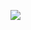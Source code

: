 ![](https://github.com/passerby223/passerby223/blob/master/me.gif)
<!--START_SECTION:waka-->
<!--END_SECTION:waka-->

<!--### Hi there 👋


**passerby223/passerby223** is a ✨ _special_ ✨ repository because its `README.md` (this file) appears on your GitHub profile.

Here are some ideas to get you started:

- 🔭 I’m currently working on ...
- 🌱 I’m currently learning ...
- 👯 I’m looking to collaborate on ...
- 🤔 I’m looking for help with ...
- 💬 Ask me about ...
- 📫 How to reach me: ...
- 😄 Pronouns: ...
- ⚡ Fun fact: ...
-->
